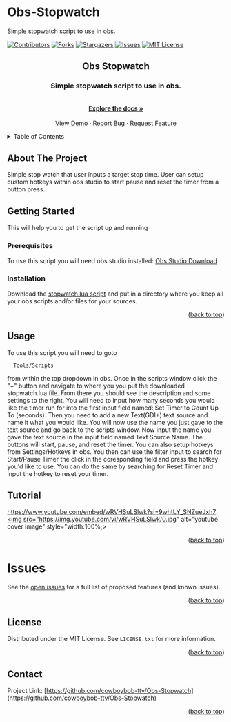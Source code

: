 # Obs-Stopwatch
Simple stopwatch script to use in obs.
<!-- PROJECT SHIELDS -->
<!--
*** I'm using markdown "reference style" links for readability.
*** Reference links are enclosed in brackets [ ] instead of parentheses ( ).
*** See the bottom of this document for the declaration of the reference variables
*** for contributors-url, forks-url, etc. This is an optional, concise syntax you may use.
*** https://www.markdownguide.org/basic-syntax/#reference-style-links
-->
[![Contributors][contributors-shield]][contributors-url]
[![Forks][forks-shield]][forks-url]
[![Stargazers][stars-shield]][stars-url]
[![Issues][issues-shield]][issues-url]
[![MIT License][license-shield]][license-url]


<!-- PROJECT LOGO -->
<h2 align="center">Obs Stopwatch</h2>
<h3 align="center">Simple stopwatch script to use in obs.</h3>

  <p align="center">
    <br />
    <a href="https://github.com/cowboybob-ttv/Obs-Stopwatch"><strong>Explore the docs »</strong></a>
    <br />
    <br />
    <a href="#Tutorial">View Demo</a>
    ·
    <a href="https://github.com/cowboybob-ttv/Obs-Stopwatch/issues">Report Bug</a>
    ·
    <a href="https://github.com/cowboybob-ttv/Obs-Stopwatch/issues">Request Feature</a>
  </p>
</div>

<!-- TABLE OF CONTENTS -->
<details>
  <summary>Table of Contents</summary>
  <ol>
    <li>
      <a href="#about-the-project">About The Project</a>      
    </li>
    <li>
      <a href="#getting-started">Getting Started</a>
      <ul>
        <li><a href="#prerequisites">Prerequisites</a></li>
        <li><a href="#installation">Installation</a></li>
      </ul>
    </li>
    <li><a href="#usage">Usage</a></li>
    <li><a href="#contributing">Contributing</a></li>
    <li><a href="#license">License</a></li>
    <li><a href="#contact">Contact</a></li>
  </ol>
</details>



<!-- ABOUT THE PROJECT -->
## About The Project

Simple stop watch that user inputs a target stop time. User can setup custom hotkeys within obs studio to start pause and reset the timer from a button press.

<!-- GETTING STARTED -->
## Getting Started
This will help you to get the script up and running

### Prerequisites
To use this script you will need obs studio installed: <a href="https://obsproject.com/download">Obs Studio Download</a>

### Installation
Download the <a href="https://github.com/cowboybob-ttv/Obs-Stopwatch/blob/main/stopwatch.lua">stopwatch.lua script</a> and put in a directory where you keep all your obs scripts and/or files for your sources.

<p align="right">(<a href="#readme-top">back to top</a>)</p>



<!-- USAGE EXAMPLES -->
## Usage
To use this script you will need to goto 
```
  Tools/Scripts
```
from within the top dropdown in obs. Once in the scripts window click the "+" button and navigate to where you you put the downloaded stopwatch.lua file. From there you should see the description and some settings to the right. You will need to input how many seconds you would like the timer run for into the first input field named: Set Timer to Count Up To (seconds). Then you need to add a new Text(GDI+) text source and name it what you would like. You will now use the name you just gave to the text source and go back to the scripts window. Now input the name you gave the text source in the input field named Text Source Name. The buttons will start, pause, and reset the timer. You can also setup hotkeys from Settings/Hotkeys in obs. You then can use the filter input to search for Start/Pause Timer the click in the coresponding field and press the hotkey you'd like to use. You can do the same by searching for Reset Timer and input the hotkey to reset your timer. 

## Tutorial
https://www.youtube.com/embed/wRVHSuLSlwk?si=9whtLY_SNZueJxh7
<a href="https://youtu.be/wRVHSuLSlwk">
   <img src="https://img.youtube.com/vi/wRVHSuLSlwk/0.jpg" alt="youtube cover image" style="width:100%;>
</a>

<p align="right">(<a href="#readme-top">back to top</a>)</p>

<!-- ISSUES -->
# Issues

See the [open issues](https://github.com/cowboybob-ttv/Obs-Stopwatch/issues) for a full list of proposed features (and known issues).

<p align="right">(<a href="#readme-top">back to top</a>)</p>

<!-- LICENSE -->
## License

Distributed under the MIT License. See `LICENSE.txt` for more information.

<p align="right">(<a href="#readme-top">back to top</a>)</p>


<!-- CONTACT -->
## Contact

Project Link: [https://github.com/cowboybob-ttv/Obs-Stopwatch](https://github.com/cowboybob-ttv/Obs-Stopwatch)

<p align="right">(<a href="#readme-top">back to top</a>)</p>



<!-- MARKDOWN LINKS & IMAGES -->
<!-- https://www.markdownguide.org/basic-syntax/#reference-style-links -->
[contributors-shield]: https://img.shields.io/github/contributors/cowboybob-ttv/Obs-Stopwatch.svg?style=for-the-badge
[contributors-url]: https://github.com/cowboybob-ttv/Obs-Stopwatch/graphs/contributors
[forks-shield]: https://img.shields.io/github/forks/cowboybob-ttv/Obs-Stopwatch.svg?style=for-the-badge
[forks-url]: https://github.com/cowboybob-ttv/Obs-Stopwatch/network/members
[stars-shield]: https://img.shields.io/github/stars/cowboybob-ttv/Obs-Stopwatch.svg?style=for-the-badge
[stars-url]: https://github.com/cowboybob-ttv/Obs-Stopwatch/stargazers
[issues-shield]: https://img.shields.io/github/issues/cowboybob-ttv/Obs-Stopwatch.svg?style=for-the-badge
[issues-url]: https://github.com/cowboybob-ttv/Obs-Stopwatch/issues
[license-shield]: https://img.shields.io/github/license/cowboybob-ttv/Obs-Stopwatch.svg?style=for-the-badge
[license-url]: https://github.com/cowboybob-ttv/Obs-Stopwatch/blob/main/LICENSE.txt
